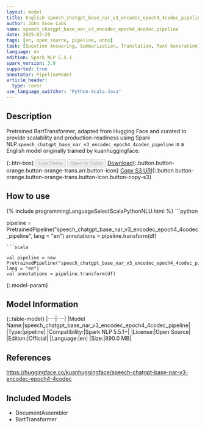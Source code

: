 ```yaml
---
layout: model
title: English speech_chatgpt_base_nar_v3_encodec_epoch4_4codec_pipeline pipeline BartTransformer from kuanhuggingface
author: John Snow Labs
name: speech_chatgpt_base_nar_v3_encodec_epoch4_4codec_pipeline
date: 2025-03-29
tags: [en, open_source, pipeline, onnx]
task: [Question Answering, Summarization, Translation, Text Generation]
language: en
edition: Spark NLP 5.5.1
spark_version: 3.0
supported: true
annotator: PipelineModel
article_header:
  type: cover
use_language_switcher: "Python-Scala-Java"
---
```


## Description

Pretrained BartTransformer, adapted from Hugging Face and curated to provide scalability and production-readiness using Spark NLP.`speech_chatgpt_base_nar_v3_encodec_epoch4_4codec_pipeline` is a English model originally trained by kuanhuggingface.

{:.btn-box}
<button class="button button-orange" disabled>Live Demo</button>
<button class="button button-orange" disabled>Open in Colab</button>
[Download](https://s3.amazonaws.com/auxdata.johnsnowlabs.com/public/models/speech_chatgpt_base_nar_v3_encodec_epoch4_4codec_pipeline_en_5.5.1_3.0_1743223630308.zip){:.button.button-orange.button-orange-trans.arr.button-icon}
[Copy S3 URI](s3://auxdata.johnsnowlabs.com/public/models/speech_chatgpt_base_nar_v3_encodec_epoch4_4codec_pipeline_en_5.5.1_3.0_1743223630308.zip){:.button.button-orange.button-orange-trans.button-icon.button-copy-s3}

## How to use



<div class="tabs-box" markdown="1">
{% include programmingLanguageSelectScalaPythonNLU.html %}
```python

pipeline = PretrainedPipeline("speech_chatgpt_base_nar_v3_encodec_epoch4_4codec_pipeline", lang = "en")
annotations =  pipeline.transform(df)   

```
```scala

val pipeline = new PretrainedPipeline("speech_chatgpt_base_nar_v3_encodec_epoch4_4codec_pipeline", lang = "en")
val annotations = pipeline.transform(df)

```
</div>

{:.model-param}
## Model Information

{:.table-model}
|---|---|
|Model Name:|speech_chatgpt_base_nar_v3_encodec_epoch4_4codec_pipeline|
|Type:|pipeline|
|Compatibility:|Spark NLP 5.5.1+|
|License:|Open Source|
|Edition:|Official|
|Language:|en|
|Size:|890.0 MB|

## References

https://huggingface.co/kuanhuggingface/speech-chatgpt-base-nar-v3-encodec-epoch4-4codec

## Included Models

- DocumentAssembler
- BartTransformer